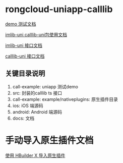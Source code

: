 # rongcloud-uniapp-calllib

[demo 测试文档](./call-example/README.md)

[imlib-uni calllib-uni包使用文档](./INTRODUCTION.md)

[imlib-uni 接口文档](https://rongcloud.github.io/rongcloud-uniapp-imlib/)

[calllib-uni 接口文档](详见./docs/index.html)

## 关键目录说明
1. call-example: uniapp 测试demo
2. src: 封装的calllib ts 接口
3. call-example: example/nativeplugins: 原生插件目录
4. ios: iOS 端源码
5. android: Android 端源码
6. docs: 文档

# 手动导入原生插件文档

[使用 HBuilder X 导入原生插件](手动导入.md)
